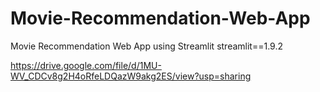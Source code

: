 # Movie-Recommendation-Web-App
Movie Recommendation Web App using Streamlit
streamlit==1.9.2

https://drive.google.com/file/d/1MU-WV_CDCv8g2H4oRfeLDQazW9akg2ES/view?usp=sharing
